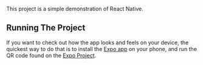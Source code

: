 This project is a simple demonstration of React Native.

## Running The Project

If you want to check out how the app looks and feels on your device, the quickest way to do that is to install the [Expo app](https://expo.io) on your phone, and run the QR code found on the [Expo Project](https://expo.io/@jnierendorf/iTicket).
